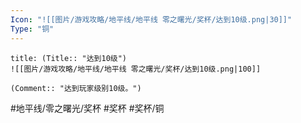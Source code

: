 ```yaml
---
Icon: "![[图片/游戏攻略/地平线/地平线 零之曙光/奖杯/达到10级.png|30]]"
Type: "铜"
---
```

```ad-common-bronze-trophy
title: (Title:: "达到10级")
![[图片/游戏攻略/地平线/地平线 零之曙光/奖杯/达到10级.png|100]]

(Comment:: "达到玩家级别10级。")
```

#地平线/零之曙光/奖杯 #奖杯 #奖杯/铜
